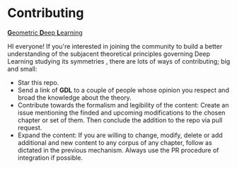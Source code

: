 # Contributing

[**G**eometric **D**eep **L**earning](https://github.com/antferdom/GDL)

HI everyone!
If you're interested in joining the community to build a better understanding of the subjacent theoretical principles governing Deep Learning studying its symmetries , there are lots of ways of contributing; big and small:

- Star this repo.
- Send a link of **GDL** to a couple of people whose opinion you respect and broad the knowledge about the theory.
- Contribute towards the formalism and legibility of the content: Create an issue mentioning the finded and upcoming modifications to the chosen chapter or set of them. Then conclude the addition to the repo via pull request.
- Expand the content: If you are willing to change, modify, delete or add additional and new content to any corpus of any chapter, follow as dictated in the previous mechanism. Always use the PR procedure of integration if possible.
